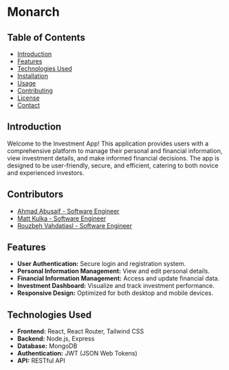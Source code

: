 # Monarch

## Table of Contents
- [Introduction](#introduction)
- [Features](#features)
- [Technologies Used](#technologies-used)
- [Installation](#installation)
- [Usage](#usage)
- [Contributing](#contributing)
- [License](#license)
- [Contact](#contact)

## Introduction
Welcome to the Investment App! This application provides users with a comprehensive platform to manage their personal and financial information, view investment details, and make informed financial decisions. The app is designed to be user-friendly, secure, and efficient, catering to both novice and experienced investors.

## Contributors

- [Ahmad Abusaif - Software Engineer](https://github.com/aabusaif8)
- [Matt Kulka - Software Engineer](https://github.com/MattKulka)
- [Rouzbeh Vahdatiasl - Software Engineer](https://github.com/Rouz275)

## Features
- **User Authentication:** Secure login and registration system.
- **Personal Information Management:** View and edit personal details.
- **Financial Information Management:** Access and update financial data.
- **Investment Dashboard:** Visualize and track investment performance.
- **Responsive Design:** Optimized for both desktop and mobile devices.

## Technologies Used
- **Frontend:** React, React Router, Tailwind CSS
- **Backend:** Node.js, Express
- **Database:** MongoDB
- **Authentication:** JWT (JSON Web Tokens)
- **API:** RESTful API

